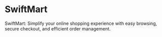 # SwiftMart
SwiftMart: Simplify your online shopping experience with easy browsing, secure checkout, and efficient order management.
